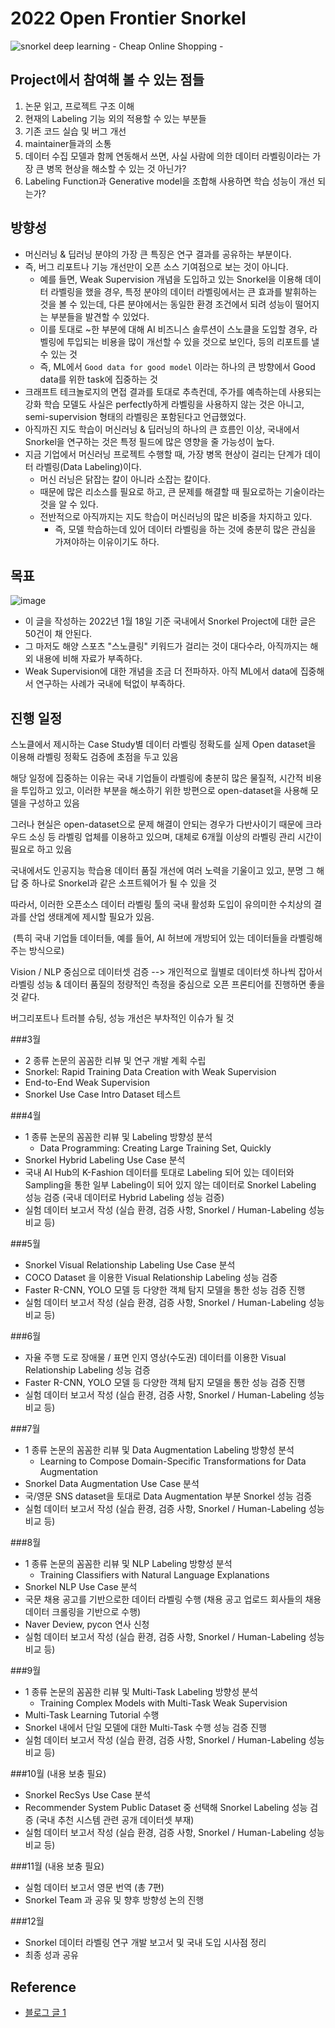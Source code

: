 # 2022 Open Frontier Snorkel

![snorkel deep learning - Cheap Online Shopping -](https://www.snorkel.org/doks-theme/assets/images/layout/SnorkelHeader.png)

## Project에서 참여해 볼 수 있는 점들

1. 논문 읽고, 프로젝트 구조 이해
2. 현재의 Labeling 기능 외의 적용할 수 있는 부분들
3. 기존 코드 실습 및 버그 개선
4. maintainer들과의 소통
5. 데이터 수집 모델과 함께 연동해서 쓰면, 사실 사람에 의한 데이터 라벨링이라는 가장 큰 병목 현상을 해소할 수 있는 것 아닌가?
6. Labeling Function과 Generative model을 조합해 사용하면 학습 성능이 개선 되는가?



## 방향성

- 머신러닝 & 딥러닝 분야의 가장 큰 특징은 연구 결과를 공유하는 부분이다.
- 즉, 버그 리포트나 기능 개선만이 오픈 소스 기여점으로 보는 것이 아니다.
  - 예를 들면, Weak Supervision 개념을 도입하고 있는 Snorkel을 이용해 데이터 라벨링을 했을 경우, 특정 분야의 데이터 라벨링에서는 큰 효과를 발휘하는 것을 볼 수 있는데, 다른 분야에서는 동일한 환경 조건에서 되려 성능이 떨어지는 부분들을 발견할 수 있었다.
  - 이를 토대로 ~한 부분에 대해 AI 비즈니스 솔루션이 스노클을 도입할 경우, 라벨링에 투입되는 비용을 많이 개선할 수 있을 것으로 보인다, 등의 리포트를 낼 수 있는 것
  - 즉, ML에서 `Good data for good model` 이라는 하나의 큰 방향에서 Good data를 위한 task에 집중하는 것
- 크래프트 테크놀로지의 면접 결과를 토대로 추측컨데, 주가를 예측하는데 사용되는 강화 학습 모델도 사실은 perfectly하게 라벨링을 사용하지 않는 것은 아니고, semi-supervision 형태의 라벨링은 포함된다고 언급했었다.
- 아직까진 지도 학습이 머신러닝 & 딥러닝의 하나의 큰 흐름인 이상, 국내에서 Snorkel을 연구하는 것은 특정 필드에 많은 영향을 줄 가능성이 높다.
- 지금 기업에서 머신러닝 프로젝트 수행할 때, 가장 병목 현상이 걸리는 단계가 데이터 라벨링(Data Labeling)이다.
  - 머신 러닝은 닭잡는 칼이 아니라 소잡는 칼이다.
  - 때문에 많은 리소스를 필요로 하고, 큰 문제를 해결할 때 필요로하는 기술이라는 것을 알 수 있다.
  - 전반적으로 아직까지는 지도 학습이 머신러닝의 많은 비중을 차지하고 있다.
    - 즉, 모델 학습하는데 있어 데이터 라벨링을 하는 것에 충분히 많은 관심을 가져야하는 이유이기도 하다.



## 목표

![image](https://user-images.githubusercontent.com/40455392/149875071-bcb95db9-756a-4a97-b991-f560e9c66112.png)

- 이 글을 작성하는 2022년 1월 18일 기준 국내에서 Snorkel Project에 대한 글은 50건이 채 안된다.
- 그 마저도 해양 스포츠 "스노클링" 키워드가 걸리는 것이 대다수라, 아직까지는 해외 내용에 비해 자료가 부족하다.
- Weak Supervision에 대한 개념을 조금 더 전파하자. 아직 ML에서 data에 집중해서 연구하는 사례가 국내에 턱없이 부족하다. 



## 진행 일정

스노클에서 제시하는 Case Study별 데이터 라벨링 정확도를 실제 Open dataset을 이용해 라벨링 정확도 검증에 초점을 두고 있음

해당 일정에 집중하는 이유는 국내 기업들이 라벨링에 충분히 많은 물질적, 시간적 비용을 투입하고 있고, 이러한 부분을 해소하기 위한 방편으로 open-dataset을 사용해 모델을 구성하고 있음

그러나 현실은 open-dataset으로 문제 해결이 안되는 경우가 다반사이기 때문에 크라우드 소싱 등 라벨링 업체를 이용하고 있으며, 대체로 6개월 이상의 라벨링 관리 시간이 필요로 하고 있음

국내에서도 인공지능 학습용 데이터 품질 개선에 여러 노력을 기울이고 있고, 분명 그 해답 중 하나로 Snorkel과 같은 소프트웨어가 될 수 있을 것

따라서, 이러한 오픈소스 데이터 라벨링 툴의 국내 활성화 도입이 유의미한 수치상의 결과를 산업 생태계에 제시할 필요가 있음.

​	(특히 국내 기업들 데이터들, 예를 들어, AI 허브에 개방되어 있는 데이터들을 라벨링해주는 방식으로)

Vision / NLP 중심으로 데이터셋 검증 --> 개인적으로 월별로 데이터셋 하나씩 잡아서 라벨링 성능 & 데이터 품질의 정량적인 측정을 중심으로 오픈 프론티어를 진행하면 좋을 것 같다.

버그리포트나 트러블 슈팅, 성능 개선은 부차적인 이슈가 될 것

###3월
* 2 종류 논문의 꼼꼼한 리뷰 및 연구 개발 계획 수립
* Snorkel: Rapid Training Data Creation with Weak Supervision
* End-to-End Weak Supervision
* Snorkel Use Case Intro Dataset 테스트

###4월
* 1 종류 논문의 꼼꼼한 리뷰 및 Labeling 방향성 분석
  * Data Programming: Creating Large Training Set, Quickly
* Snorkel Hybrid Labeling Use Case 분석
* 국내 AI Hub의 K-Fashion 데이터를 토대로 Labeling 되어 있는 데이터와 Sampling을 통한 일부 Labeling이 되어 있지 않는 데이터로 Snorkel Labeling 성능 검증 (국내 데이터로 Hybrid Labeling 성능 검증)
* 실험 데이터 보고서 작성 (실습 환경, 검증 사항, Snorkel / Human-Labeling 성능 비교 등)

###5월
* Snorkel Visual Relationship Labeling Use Case 분석
* COCO Dataset 을 이용한 Visual Relationship Labeling 성능 검증
* Faster R-CNN, YOLO 모델 등 다양한 객체 탐지 모델을 통한 성능 검증 진행
* 실험 데이터 보고서 작성 (실습 환경, 검증 사항, Snorkel / Human-Labeling 성능 비교 등)

###6월
* 자율 주행 도로 장애물 / 표면 인지 영상(수도권) 데이터를 이용한 Visual Relationship Labeling 성능 검증
* Faster R-CNN, YOLO 모델 등 다양한 객체 탐지 모델을 통한 성능 검증 진행
* 실험 데이터 보고서 작성 (실습 환경, 검증 사항, Snorkel / Human-Labeling 성능 비교 등)

###7월
* 1 종류 논문의 꼼꼼한 리뷰 및 Data Augmentation Labeling 방향성 분석
  * Learning to Compose Domain-Specific Transformations for Data Augmentation
* Snorkel Data Augmentation Use Case 분석
* 국/영문 SNS dataset을 토대로 Data Augmentation 부분 Snorkel 성능 검증
* 실험 데이터 보고서 작성 (실습 환경, 검증 사항, Snorkel / Human-Labeling 성능 비교 등)

###8월
* 1 종류 논문의 꼼꼼한 리뷰 및 NLP Labeling 방향성 분석
  * Training Classifiers with Natural Language Explanations
* Snorkel NLP Use Case 분석
* 국문 채용 공고를 기반으로한 데이터 라벨링 수행 (채용 공고 업로드 회사들의 채용 데이터 크롤링을 기반으로 수행)
* Naver Deview, pycon 연사 신청
* 실험 데이터 보고서 작성 (실습 환경, 검증 사항, Snorkel / Human-Labeling 성능 비교 등)

###9월
* 1 종류 논문의 꼼꼼한 리뷰 및 Multi-Task Labeling 방향성 분석
  * Training Complex Models with Multi-Task Weak Supervision
* Multi-Task Learning Tutorial 수행
* Snorkel 내에서 단일 모델에 대한 Multi-Task 수행 성능 검증 진행
* 실험 데이터 보고서 작성 (실습 환경, 검증 사항, Snorkel / Human-Labeling 성능 비교 등)

###10월 (내용 보충 필요)
* Snorkel RecSys Use Case 분석
* Recommender System Public Dataset 중 선택해 Snorkel Labeling 성능 검증 (국내 추천 시스템 관련 공개 데이터셋 부재)
* 실험 데이터 보고서 작성 (실습 환경, 검증 사항, Snorkel / Human-Labeling 성능 비교 등)

###11월 (내용 보충 필요)
* 실험 데이터 보고서 영문 번역 (총 7편)
* Snorkel Team 과 공유 및 향후 방향성 논의 진행

###12월
* Snorkel 데이터 라벨링 연구 개발 보고서 및 국내 도입 시사점 정리
* 최종 성과 공유


## Reference

- [블로그 글 1](https://hoororyn.tistory.com/26)